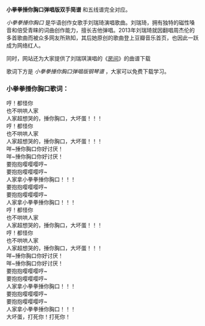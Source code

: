

**小拳拳捶你胸口弹唱版双手简谱** 和五线谱完全对应。

_小拳拳捶你胸口_
是华语创作女歌手刘瑞琦演唱歌曲。刘瑞琦，拥有独特的磁性嗓音和倍受青睐的词曲创作能力，擅长吉他弹唱。2013年刘瑞琦就因翻唱周杰伦的多首歌曲而被众多网友所熟知，其后她原创的歌曲登上豆瓣音乐首页，也因此一跃成为网络红人。

同时，网站还为大家提供了刘瑞琪演唱的《[房间](Music-8410-房间-刘瑞琪.html "房间")》的曲谱下载

歌词下方是 _小拳拳捶你胸口弹唱版钢琴谱_ ，大家可以免费下载学习。

### 小拳拳捶你胸口歌词：

哼！都怪你  
也不哄哄人家  
人家超想哭的，捶你胸口，大坏蛋！！！  
哼！都怪你  
也不哄哄人家  
人家超想哭的，捶你胸口，大坏蛋！！！  
咩~捶你胸口你好讨厌！  
咩~捶你胸口你好讨厌！  
要抱抱嘤嘤嘤哼~  
要抱抱嘤嘤嘤哼~  
人家拿小拳拳捶你胸口！！！  
要抱抱嘤嘤嘤哼~  
要抱抱嘤嘤嘤哼~  
人家拿小拳拳捶你胸口！！！  
哼！都怪你  
也不哄哄人家  
人家超想哭的，捶你胸口，大坏蛋！！！  
哼！都怪你  
也不哄哄人家  
人家超想哭的，捶你胸口，大坏蛋！！！  
咩~捶你胸口你好讨厌！  
咩~捶你胸口你好讨厌！  
要抱抱嘤嘤嘤哼~  
要抱抱嘤嘤嘤哼~  
人家拿小拳拳捶你胸口！！！  
要抱抱嘤嘤嘤哼~  
要抱抱嘤嘤嘤哼~  
人家拿小拳拳捶你胸口！！！  
大坏蛋，打死你！打死你！

